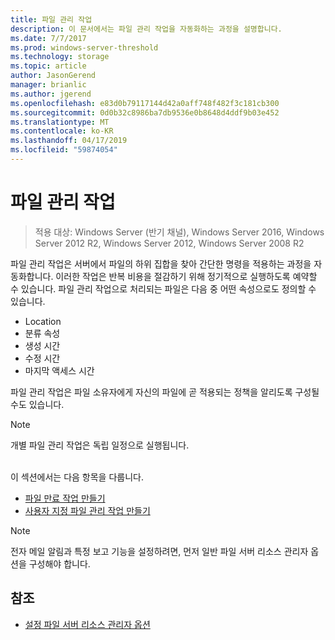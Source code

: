 ```yaml
---
title: 파일 관리 작업
description: 이 문서에서는 파일 관리 작업을 자동화하는 과정을 설명합니다.
ms.date: 7/7/2017
ms.prod: windows-server-threshold
ms.technology: storage
ms.topic: article
author: JasonGerend
manager: brianlic
ms.author: jgerend
ms.openlocfilehash: e83d0b79117144d42a0aff748f482f3c181cb300
ms.sourcegitcommit: 0d0b32c8986ba7db9536e0b8648d4ddf9b03e452
ms.translationtype: MT
ms.contentlocale: ko-KR
ms.lasthandoff: 04/17/2019
ms.locfileid: "59874054"
---
```

# <a name="file-management-tasks"></a>파일 관리 작업

> 적용 대상: Windows Server (반기 채널), Windows Server 2016, Windows Server 2012 R2, Windows Server 2012, Windows Server 2008 R2

파일 관리 작업은 서버에서 파일의 하위 집합을 찾아 간단한 명령을 적용하는 과정을 자동화합니다. 이러한 작업은 반복 비용을 절감하기 위해 정기적으로 실행하도록 예약할 수 있습니다. 파일 관리 작업으로 처리되는 파일은 다음 중 어떤 속성으로도 정의할 수 있습니다.

-   Location
-   분류 속성
-   생성 시간
-   수정 시간
-   마지막 액세스 시간

파일 관리 작업은 파일 소유자에게 자신의 파일에 곧 적용되는 정책을 알리도록 구성될 수도 있습니다.

> [!Note]
> 개별 파일 관리 작업은 독립 일정으로 실행됩니다.

<br />
이 섹션에서는 다음 항목을 다룹니다.

-   [파일 만료 작업 만들기](create-file-expiration-task.md)
-   [사용자 지정 파일 관리 작업 만들기](create-custom-file-management-task.md)

> [!Note]
> 전자 메일 알림과 특정 보고 기능을 설정하려면, 먼저 일반 파일 서버 리소스 관리자 옵션을 구성해야 합니다.

## <a name="see-also"></a>참조

-   [설정 파일 서버 리소스 관리자 옵션](setting-file-server-resource-manager-options.md)


